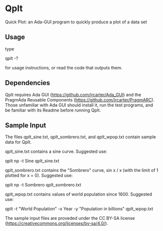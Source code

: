 # Qplt
Quick Plot: an Ada-GUI program to quickly produce a plot of a data set

## Usage
type

qplt -?

for usage instructions, or read the code that outputs them.

## Dependencies
Qplt requires Ada GUI (https://github.com/jrcarter/Ada_GUI) and the PragmAda Reusable Components (https://github.com/jrcarter/PragmARC). Those unfamiliar with Ada GUI should install it, run the test programs, and be familiar with its Readme before running Qplt.

## Sample Input
The files qplt_sine.txt, qplt_sombrero.txt, and qplt_wpop.txt contain sample data for Qplt.

qplt_sine.txt contains a sine curve. Suggested use:

qplt np -t Sine qplt_sine.txt

qplt_sombrero.txt contains the "Sombrero" curve, sin x / x (with the limit of 1 plotted for x = 0). Suggested use:

qplt np -t Sombrero qplt_sombrero.txt

qplt_wpop.txt contains values of world population since 1600. Suggested use:

qplt -t "World Population" -x Year -y "Population in billions" qplt_wpop.txt

The sample input files are proveded under the CC BY-SA license (https://creativecommons.org/licenses/by-sa/4.0/).
